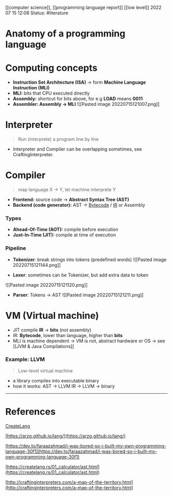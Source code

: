 [[computer science]], [[programming language report]] [[low level]]
2022 07 15 12:08
Status: #literature 
# Anatomy of a programming language
# Computing concepts
-   **Instruction Set Architecture (ISA)** → form **Machine Language Instruction (MLI)**
-   **MLI:** bits that CPU executed directly
-   **Assembly:** shortcut for bits above, for e.g **LOAD** means **0011**
-   **Assembler: Assembly → MLI**
![[Pasted image 20220715121007.png]]


# Interpreter

> Run (interprete) a program line by line

-   Interpreter and Compiler can be overlapping sometimes, see CraftingInterpreter.

# Compiler

> map language X → Y, let machine interprete Y

-   **Frontend:** source code → **Abstract Syntax Tree (AST)**
-   **Backend (code generator):** AST → [Bytecode](https://createlang.rs/crash_course.html#bytecode) / [IR](https://createlang.rs/crash_course.html#intermediate-representation-ir) or Assembly

### Types
-   **Ahead-Of-Time (AOT):** compile before execution
-   **Just-In-Time (JIT):** compile at time of execution

### Pipeline
-   **Tokenizer**: break strings into tokens (predefined words)
![[Pasted image 20220715121144.png]]

-   **Lexer**: sometimes can be Tokenizer, but add extra data to token

![[Pasted image 20220715121120.png]]

-   **Parser**: Tokens → AST
![[Pasted image 20220715121211.png]]

# VM (Virtual machine)
- JIT compile **IR** -> **bits** (not assembly)
- IR: **Bytecode**, lower than language, higher than **bits**
-   MLI is machine dependent → VM is not, abstract hardware or OS 
-> see [[JVM & Java Compilations]]

### Example: LLVM
> Low-level virtual machine
-   a library compiles into executable binary
-   how it works: AST → LLVM IR → LLVM → binary


--- 
# References
[CreateLang](https://createlang.rs/crash_course.html)

[](https://arzg.github.io/lang/)[https://arzg.github.io/lang/](https://arzg.github.io/lang/)

[](https://dev.to/faraazahmad/i-was-bored-so-i-built-my-own-programming-language-30f1)[https://dev.to/faraazahmad/i-was-bored-so-i-built-my-own-programming-language-30f1](https://dev.to/faraazahmad/i-was-bored-so-i-built-my-own-programming-language-30f1)

[](https://createlang.rs/01_calculator/ast.html)[https://createlang.rs/01_calculator/ast.html](https://createlang.rs/01_calculator/ast.html)

[](http://craftinginterpreters.com/a-map-of-the-territory.html)[http://craftinginterpreters.com/a-map-of-the-territory.html](http://craftinginterpreters.com/a-map-of-the-territory.html)